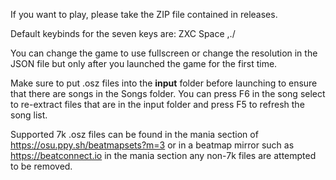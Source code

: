 If you want to play, please take the ZIP file contained in releases.

Default keybinds for the seven keys are:
ZXC Space ,./

You can change the game to use fullscreen or change the resolution in the JSON file
but only after you launched the game for the first time.

Make sure to put .osz files into the **input** folder before launching to ensure that there are songs
in the Songs folder. You can press F6 in the song select to re-extract files that are in the input folder 
and press F5 to refresh the song list.

Supported 7k .osz files can be found in the mania section of https://osu.ppy.sh/beatmapsets?m=3 
or in a beatmap mirror such as https://beatconnect.io in the mania section
any non-7k files are attempted to be removed.
